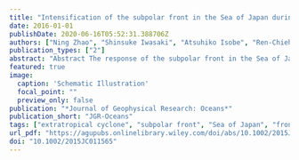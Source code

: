 ```yaml
---
title: "Intensification of the subpolar front in the Sea of Japan during winter cyclones"
date: 2016-01-01
publishDate: 2020-06-16T05:52:31.388706Z
authors: ["Ning Zhao", "Shinsuke Iwasaki", "Atsuhiko Isobe", "Ren-Chieh Lien", "Bin Wang"]
publication_types: ["2"]
abstract: "Abstract The response of the subpolar front in the Sea of Japan (also known as the East Sea) to winter cyclones is investigated based on quantitative analyses of gridded and satellite data sets. Cyclone passages affecting the sea are detected using time series of spatially averaged surface turbulent heat fluxes. As the cyclones develop, there are strong cold-air outbreaks that produce twice the normal heat loss over the sea. After removal of sea surface temperature (SST) seasonal trends, we found that cyclone passage (hence, cooling) mainly occurred over 3 days, with maximum SST reduction of −0.4°C. The greatest reduction was found along the subpolar front, where frontal sharpness (i.e., SST gradient) increased by 0.1°C (100 km)−1. Results of a mixed-layer model were consistent with both temperature and frontal sharpness, and localized surface cooling along the subpolar front resulted from both horizontal heat advection and turbulent heat fluxes at the sea surface. Further analyses show that this localized cooling from horizontal heat advection is caused by the cross-frontal Ekman flow (vertically averaged over the mixed layer) and strong northwesterly winds associated with the cold-air outbreak during cyclone passage."
featured: true
image:
  caption: 'Schematic Illustration'
  focal_point: ""
  preview_only: false
publication: "*Journal of Geophysical Research: Oceans*"
publication_short: "JGR-Oceans"
tags: ["extratropical cyclone", "subpolar front", "Sea of Japan", "front intensification"]
url_pdf: "https://agupubs.onlinelibrary.wiley.com/doi/abs/10.1002/2015JC011565"
doi: "10.1002/2015JC011565"
---
```


